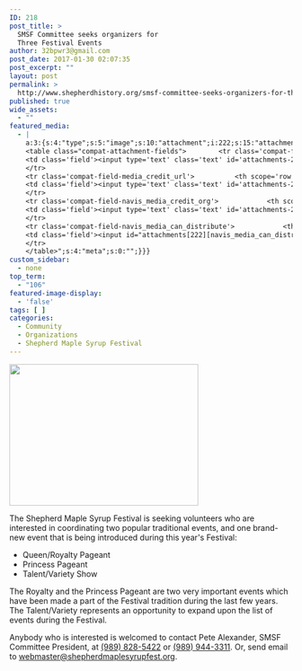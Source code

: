 ```yaml
---
ID: 218
post_title: >
  SMSF Committee seeks organizers for
  Three Festival Events
author: 32bpwr3@gmail.com
post_date: 2017-01-30 02:07:35
post_excerpt: ""
layout: post
permalink: >
  http://www.shepherdhistory.org/smsf-committee-seeks-organizers-for-three-festival-events/
published: true
wide_assets:
  - ""
featured_media:
  - |
    a:3:{s:4:"type";s:5:"image";s:10:"attachment";i:222;s:15:"attachment_data";a:33:{s:2:"id";i:222;s:5:"title";s:8:"103_5870";s:8:"filename";s:12:"103_5870.jpg";s:3:"url";s:70:"http://www.shepherdhistory.org/wp-content/uploads/2017/01/103_5870.jpg";s:4:"link";s:98:"http://www.shepherdhistory.org/smsf-committee-seeks-organizers-for-three-festival-events/103_5870/";s:3:"alt";s:0:"";s:6:"author";s:1:"1";s:11:"description";s:0:"";s:7:"caption";s:0:"";s:4:"name";s:8:"103_5870";s:6:"status";s:7:"inherit";s:10:"uploadedTo";i:218;s:4:"date";i:1485742324000;s:8:"modified";i:1485742324000;s:9:"menuOrder";i:0;s:4:"mime";s:10:"image/jpeg";s:4:"type";s:5:"image";s:7:"subtype";s:4:"jpeg";s:4:"icon";s:67:"http://www.shepherdhistory.org/wp-includes/images/media/default.png";s:13:"dateFormatted";s:16:"January 30, 2017";s:6:"nonces";a:3:{s:6:"update";s:10:"4f58435b48";s:6:"delete";s:10:"6c9bbd493c";s:4:"edit";s:10:"dbcbdff72b";}s:8:"editLink";s:69:"http://www.shepherdhistory.org/wp-admin/post.php?post=222&action=edit";s:4:"meta";b:0;s:10:"authorName";s:17:"32bpwr3@gmail.com";s:14:"uploadedToLink";s:69:"http://www.shepherdhistory.org/wp-admin/post.php?post=218&action=edit";s:15:"uploadedToTitle";s:57:"SMSF Committee seeks organizers for Three Festival Events";s:15:"filesizeInBytes";i:1087832;s:21:"filesizeHumanReadable";s:4:"1 MB";s:6:"height";i:2448;s:5:"width";i:3264;s:11:"orientation";s:9:"landscape";s:5:"sizes";a:4:{s:9:"thumbnail";a:4:{s:6:"height";i:140;s:5:"width";i:140;s:3:"url";s:78:"http://www.shepherdhistory.org/wp-content/uploads/2017/01/103_5870-140x140.jpg";s:11:"orientation";s:9:"landscape";}s:6:"medium";a:4:{s:6:"height";i:252;s:5:"width";i:336;s:3:"url";s:78:"http://www.shepherdhistory.org/wp-content/uploads/2017/01/103_5870-336x252.jpg";s:11:"orientation";s:9:"landscape";}s:5:"large";a:4:{s:6:"height";i:578;s:5:"width";i:771;s:3:"url";s:78:"http://www.shepherdhistory.org/wp-content/uploads/2017/01/103_5870-771x578.jpg";s:11:"orientation";s:9:"landscape";}s:4:"full";a:4:{s:3:"url";s:70:"http://www.shepherdhistory.org/wp-content/uploads/2017/01/103_5870.jpg";s:6:"height";i:2448;s:5:"width";i:3264;s:11:"orientation";s:9:"landscape";}}s:6:"compat";a:2:{s:4:"item";s:1710:"<input type="hidden" name="attachments[222][menu_order]" value="0" /><p class="media-types media-types-required-info">Required fields are marked <span class="required">*</span></p>
    <table class="compat-attachment-fields">		<tr class='compat-field-media_credit'>			<th scope='row' class='label'><label for='attachments-222-media_credit'><span class='alignleft'>Credit</span><br class='clear' /></label></th>
    <td class='field'><input type='text' class='text' id='attachments-222-media_credit' name='attachments[222][media_credit]' value=''  /></td>
    </tr>
    <tr class='compat-field-media_credit_url'>			<th scope='row' class='label'><label for='attachments-222-media_credit_url'><span class='alignleft'>Credit URL</span><br class='clear' /></label></th>
    <td class='field'><input type='text' class='text' id='attachments-222-media_credit_url' name='attachments[222][media_credit_url]' value=''  /></td>
    </tr>
    <tr class='compat-field-navis_media_credit_org'>			<th scope='row' class='label'><label for='attachments-222-navis_media_credit_org'><span class='alignleft'>Organization</span><br class='clear' /></label></th>
    <td class='field'><input type='text' class='text' id='attachments-222-navis_media_credit_org' name='attachments[222][navis_media_credit_org]' value=''  /></td>
    </tr>
    <tr class='compat-field-navis_media_can_distribute'>			<th scope='row' class='label'><label for='attachments-222-navis_media_can_distribute'><span class='alignleft'>Can<br />distribute?</span><br class='clear' /></label></th>
    <td class='field'><input id="attachments[222][navis_media_can_distribute]" name="attachments[222][navis_media_can_distribute]" type="checkbox" value="1"  /></td>
    </tr>
    </table>";s:4:"meta";s:0:"";}}}
custom_sidebar:
  - none
top_term:
  - "106"
featured-image-display:
  - 'false'
tags: [ ]
categories:
  - Community
  - Organizations
  - Shepherd Maple Syrup Festival
---
```

<img class="alignnone size-medium wp-image-222" src="http://www.shepherdhistory.org/wp-content/uploads/2017/01/103_5870-336x252.jpg" alt="" width="336" height="252" />

The Shepherd Maple Syrup Festival is seeking volunteers who are interested in coordinating two popular traditional events, and one brand-new event that is being introduced during this year's Festival:
<ul>
 	<li>Queen/Royalty Pageant</li>
 	<li>Princess Pageant</li>
 	<li>Talent/Variety Show</li>
</ul>
The Royalty and the Princess Pageant are two very important events which have been made a part of the Festival tradition during the last few years. The Talent/Variety represents an opportunity to expand upon the list of events during the Festival.

Anybody who is interested is welcomed to contact Pete Alexander, SMSF Committee President, at <a href="tel:9898285422">(989) 828-5422</a> or <a href="tel:9899443311">(989) 944-3311</a>. Or, send email to <a href="mailto:webmaster@shepherdmaplesyrupfest.org">webmaster@shepherdmaplesyrupfest.org</a>.